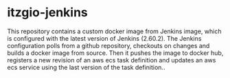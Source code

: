 # itzgio-jenkins

This repository contains a custom docker image from Jenkins image, which is configured with the latest version of Jenkins (2.60.2). The Jenkins configuration polls from a github repository, checkouts on changes and builds a docker image from source. Then it pushes the image to docker hub, registers a new revision of an aws ecs task definition and updates an aws ecs service using the last version of the task definition..
